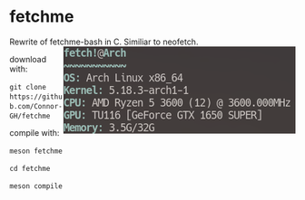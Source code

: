 # fetchme
Rewrite of fetchme-bash in C. Similiar to neofetch.
<img src="fetch.png" align="right">

download with:

``git clone https://github.com/Connor-GH/fetchme``

compile with:

``meson fetchme``

``cd fetchme``

``meson compile``

